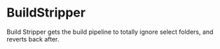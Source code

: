 # BuildStripper
Build Stripper gets the build pipeline to totally ignore select folders, and reverts back after.
